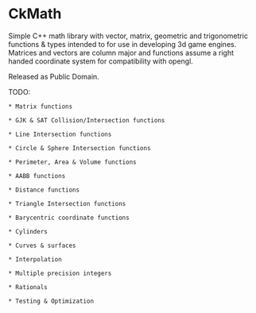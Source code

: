 CkMath
======

Simple C++ math library with vector, matrix, geometric and trigonometric functions & types intended
to for use in developing 3d game engines. Matrices and vectors are column major and functions assume 
a right handed coordinate system for compatibility with opengl.

Released as Public Domain.

TODO:

	* Matrix functions
	
	* GJK & SAT Collision/Intersection functions
	
	* Line Intersection functions
	
	* Circle & Sphere Intersection functions
	
	* Perimeter, Area & Volume functions
	
	* AABB functions
	
	* Distance functions
	
	* Triangle Intersection functions
	
	* Barycentric coordinate functions
	
	* Cylinders
	
	* Curves & surfaces
	
	* Interpolation
	
	* Multiple precision integers
	
	* Rationals
	
	* Testing & Optimization

